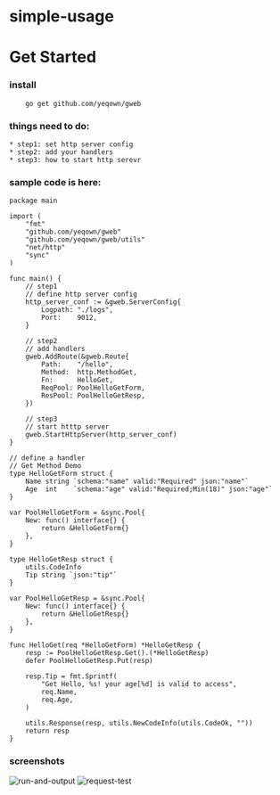 # simple-usage

# Get Started


### install
```
	go get github.com/yeqown/gweb
```

### things need to do:
	* step1: set http server config
	* step2: add your handlers
	* step3: how to start http serevr


### sample code is here:

```golang
package main

import (
	"fmt"
	"github.com/yeqown/gweb"
	"github.com/yeqown/gweb/utils"
	"net/http"
	"sync"
)

func main() {
	// step1
	// define http server config
	http_server_conf := &gweb.ServerConfig{
		Logpath: "./logs",
		Port:    9012,
	}

	// step2
	// add handlers
	gweb.AddRoute(&gweb.Route{
		Path:    "/hello",
		Method:  http.MethodGet,
		Fn:      HelloGet,
		ReqPool: PoolHelloGetForm,
		ResPool: PoolHelloGetResp,
	})

	// step3
	// start htttp server
	gweb.StartHttpServer(http_server_conf)
}

// define a handler
// Get Method Demo
type HelloGetForm struct {
	Name string `schema:"name" valid:"Required" json:"name"`
	Age  int    `schema:"age" valid:"Required;Min(18)" json:"age"`
}

var PoolHelloGetForm = &sync.Pool{
	New: func() interface{} {
		return &HelloGetForm{}
	},
}

type HelloGetResp struct {
	utils.CodeInfo
	Tip string `json:"tip"`
}

var PoolHelloGetResp = &sync.Pool{
	New: func() interface{} {
		return &HelloGetResp{}
	},
}

func HelloGet(req *HelloGetForm) *HelloGetResp {
	resp := PoolHelloGetResp.Get().(*HelloGetResp)
	defer PoolHelloGetResp.Put(resp)

	resp.Tip = fmt.Sprintf(
		"Get Hello, %s! your age[%d] is valid to access",
		req.Name,
		req.Age,
	)

	utils.Response(resp, utils.NewCodeInfo(utils.CodeOk, ""))
	return resp
}

```

### screenshots

![run-and-output](#)
![request-test](#)
